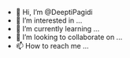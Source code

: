 - 👋 Hi, I’m @DeeptiPagidi
- 👀 I’m interested in ...
- 🌱 I’m currently learning ...
- 💞️ I’m looking to collaborate on ...
- 📫 How to reach me ...

<!---
DeeptiPagidi/DeeptiPagidi is a ✨ special ✨ repository because its `README.md` (this file) appears on your GitHub profile.
You can click the Preview link to take a look at your changes.
--->
